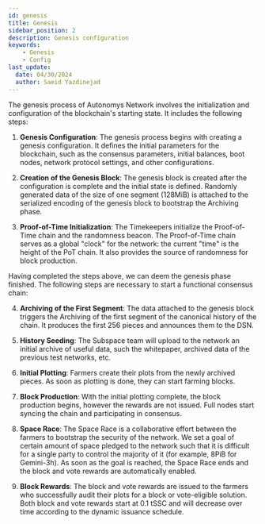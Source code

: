 ```yaml
---
id: genesis
title: Genesis
sidebar_position: 2
description: Genesis configuration
keywords:
    - Genesis
    - Config
last_update:
  date: 04/30/2024
  author: Saeid Yazdinejad
---
```


The genesis process of Autonomys Network involves the initialization and configuration of the blockchain's starting state. It includes the following steps:

1. **Genesis Configuration**: The genesis process begins with creating a genesis configuration. It defines the initial parameters for the blockchain, such as the consensus parameters, initial balances, boot nodes, network protocol settings, and other configurations.

2. **Creation of the Genesis Block**: The genesis block is created after the configuration is complete and the initial state is defined. Randomly generated data of the size of one segment (128MiB) is attached to the serialized encoding of the genesis block to bootstrap the Archiving phase.

3. **Proof-of-Time Initialization**: The Timekeepers initialize the Proof-of-Time chain and the randomness beacon. The Proof-of-Time chain serves as a global "clock" for the network: the current "time" is the height of the PoT chain. 
It also provides the source of randomness for block production.

Having completed the steps above, we can deem the genesis phase finished. The following steps are necessary to start a functional consensus chain:

4. **Archiving of the First Segment**: The data attached to the genesis block triggers the Archiving of the first segment of the canonical history of the chain. It produces the first 256 pieces and announces them to the DSN.

5. **History Seeding**: The Subspace team will upload to the network an initial archive of useful data, such the whitepaper, archived data of the previous test networks, etc.

6. **Initial Plotting**: Farmers create their plots from the newly archived pieces. As soon as plotting is done, they can start farming blocks.

7. **Block Production**: With the initial plotting complete, the block production begins, however the rewards are not issued. Full nodes start syncing the chain and participating in consensus.

8. **Space Race**: The Space Race is a collaborative effort between the farmers to bootstrap the security of the network. We set a goal of certain amount of space pledged to the network such that it is difficult for a single party to control the majority of it (for example, 8PiB for Gemini-3h). As soon as the goal is reached, the Space Race ends and the block and vote rewards are automatically enabled.

9. **Block Rewards**: The block and vote rewards are issued to the farmers who successfully audit their plots for a block or vote-eligible solution. Both block and vote rewards start at 0.1 tSSC and will decrease over time according to the dynamic issuance schedule.
